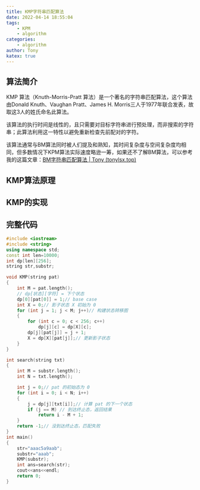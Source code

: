 ```yaml
---
title: KMP字符串匹配算法
date: 2022-04-14 18:55:04
tags:
	- KPM
	- algorithm
categories:
	- algorithm
author: Tony
katex: true
---
```


## 算法简介

KMP 算法（Knuth-Morris-Pratt 算法）是一个著名的字符串匹配算法，这个算法由Donald Knuth、Vaughan Pratt、James H. Morris三人于1977年联合发表，故取这3人的姓氏命名此算法。

该算法的执行时间是线性的，且只需要对目标字符串进行预处理，而非搜索的字符串；此算法利用这一特性以避免重新检查先前配对的字符。

该算法通常与BM算法同时被人们提及和熟知，其时间复杂度与空间复杂度均相同，但多数情况下KPM算法实际速度略逊一筹，如果还不了解BM算法，可以参考我的这篇文章：[BM字符串匹配算法 | Tony (tonylsx.top)](http://tonylsx.top/2022/03/27/BM-algorithm/)

## KMP算法原理



## KMP的实现



## 完整代码

```cpp
#include <iostream>
#include <string>
using namespace std;
const int len=10000;
int dp[len][256];
string str,substr;

void KMP(string pat)
{
    int M = pat.length();
    // dp[状态][字符] = 下个状态
    dp[0][pat[0]] = 1;// base case
    int X = 0;// 影子状态 X 初始为 0
    for (int j = 1; j < M; j++)// 构建状态转移图
    {
        for (int c = 0; c < 256; c++)
            dp[j][c] = dp[X][c];
        dp[j][pat[j]] = j + 1;
        X = dp[X][pat[j]];// 更新影子状态
    }
}

int search(string txt)
{
    int M = substr.length();
    int N = txt.length();

    int j = 0;// pat 的初始态为 0
    for (int i = 0; i < N; i++)
    {
        j = dp[j][txt[i]];// 计算 pat 的下一个状态
        if (j == M) // 到达终止态，返回结果
            return i - M + 1;
    }
    return -1;// 没到达终止态，匹配失败
}
int main()
{
    str="aaac5a9aab";
    substr="aaab";
    KMP(substr);
    int ans=search(str);
    cout<<ans<<endl;
    return 0;
}

```

